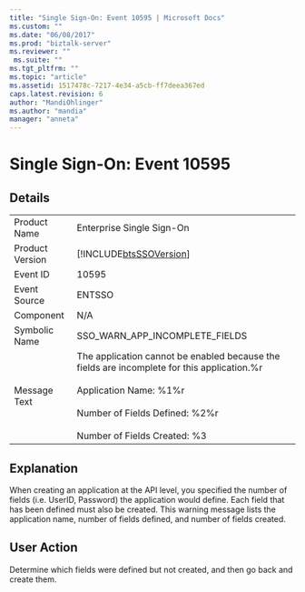 ```yaml
---
title: "Single Sign-On: Event 10595 | Microsoft Docs"
ms.custom: ""
ms.date: "06/08/2017"
ms.prod: "biztalk-server"
ms.reviewer: ""
 ms.suite: ""
ms.tgt_pltfrm: ""
ms.topic: "article"
ms.assetid: 1517478c-7217-4e34-a5cb-ff7deea367ed
caps.latest.revision: 6
author: "MandiOhlinger"
ms.author: "mandia"
manager: "anneta"
---
```

# Single Sign-On: Event 10595
## Details  
  
|||  
|-|-|  
|Product Name|Enterprise Single Sign-On|  
|Product Version|[!INCLUDE[btsSSOVersion](../includes/btsssoversion-md.md)]|  
|Event ID|10595|  
|Event Source|ENTSSO|  
|Component|N/A|  
|Symbolic Name|SSO_WARN_APP_INCOMPLETE_FIELDS|  
|Message Text|The application cannot be enabled because the fields are incomplete for this application.%r<br /><br /> Application Name: %1%r<br /><br /> Number of Fields Defined: %2%r<br /><br /> Number of Fields Created: %3|  
  
## Explanation  
 When creating an application at the API level, you specified the number of fields (i.e. UserID, Password) the application would define. Each field that has been defined must also be created. This warning message lists the application name, number of fields defined, and number of fields created.  
  
## User Action  
 Determine which fields were defined but not created, and then go back and create them.